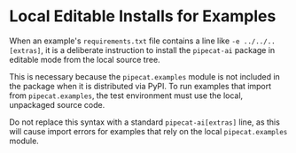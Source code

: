 # Local Editable Installs for Examples

When an example's `requirements.txt` file contains a line like `-e ../../..[extras]`, it is a deliberate instruction to install the `pipecat-ai` package in editable mode from the local source tree.

This is necessary because the `pipecat.examples` module is not included in the package when it is distributed via PyPI. To run examples that import from `pipecat.examples`, the test environment must use the local, unpackaged source code.

Do not replace this syntax with a standard `pipecat-ai[extras]` line, as this will cause import errors for examples that rely on the local `pipecat.examples` module.